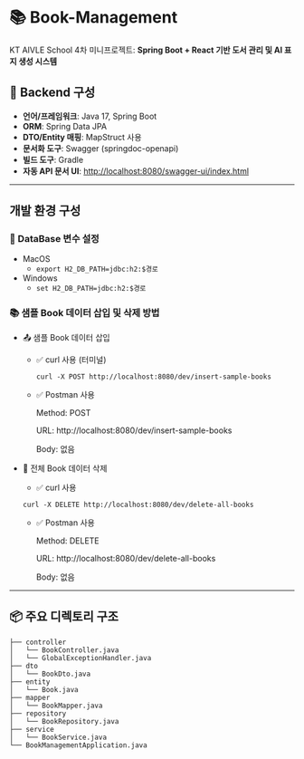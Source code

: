 # 📚 Book-Management

KT AIVLE School 4차 미니프로젝트: **Spring Boot + React 기반 도서 관리 및 AI 표지 생성 시스템**

## 🔧 Backend 구성

- **언어/프레임워크**: Java 17, Spring Boot
- **ORM**: Spring Data JPA
- **DTO/Entity 매핑**: MapStruct 사용
- **문서화 도구**: Swagger (springdoc-openapi)
- **빌드 도구**: Gradle
- **자동 API 문서 UI**: [http://localhost:8080/swagger-ui/index.html](http://localhost:8080/swagger-ui/index.html)

---
## 개발 환경 구성
### 🧵 DataBase 변수 설정
- MacOS
  - ```export H2_DB_PATH=jdbc:h2:$경로```
- Windows
  - ```set H2_DB_PATH=jdbc:h2:$경로```

### 📚 샘플 Book 데이터 삽입 및 삭제 방법
- 📤 샘플 Book 데이터 삽입

  - ✅ curl 사용 (터미널)

    ```curl -X POST http://localhost:8080/dev/insert-sample-books```

  - ✅ Postman 사용

    Method: POST

    URL: http://localhost:8080/dev/insert-sample-books

    Body: 없음

- 🧹 전체 Book 데이터 삭제

  - ✅ curl 사용

  ```curl -X DELETE http://localhost:8080/dev/delete-all-books```

  - ✅ Postman 사용
  
    Method: DELETE
  
    URL: http://localhost:8080/dev/delete-all-books
  
    Body: 없음

---

## 📦 주요 디렉토리 구조

```
├── controller        
│   └── BookController.java
│   └── GlobalExceptionHandler.java
├── dto              
│   └── BookDto.java
├── entity           
│   └── Book.java
├── mapper           
│   └── BookMapper.java
├── repository       
│   └── BookRepository.java
├── service             
│   └── BookService.java
└── BookManagementApplication.java  
```
